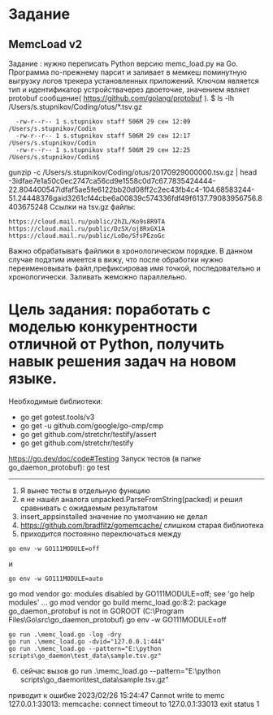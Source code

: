 # Задание
## MemcLoad v2

Задание
: нужно переписать Python версию memc_load.py на Go. Программа по-прежнему парсит и заливает в мемкеш поминутную выгрузку логов трекера установленных приложений. Ключом является тип и идентификатор устройствачерез двоеточие, значением являет protobuf сообщение(
https://github.com/golang/protobuf
).
$ ls -lh /Users/s.stupnikov/Coding/otus/*.tsv.gz
```
  -rw-r--r-- 1 s.stupnikov staff 506M 29 сен 12:09 /Users/s.stupnikov/Codin
  -rw-r--r-- 1 s.stupnikov staff 506M 29 сен 12:17 /Users/s.stupnikov/Codin
  -rw-r--r-- 1 s.stupnikov staff 506M 29 сен 12:25 /Users/s.stupnikov/Codin$ 
```
gunzip -c /Users/s.stupnikov/Coding/otus/20170929000000.tsv.gz | head -3idfae7e1a50c0ec2747ca56cd9e1558c0d7c67.7835424444-22.804400547idfaf5ae5fe6122bb20d08ff2c2ec43fb4c4-104.68583244-51.24448376gaid3261cf44cbe6a00839c574336fdf49f6137.79083956756.8403675248
Ссылки на tsv.gz файлы:
```
https://cloud.mail.ru/public/2hZL/Ko9s8R9TA
https://cloud.mail.ru/public/DzSX/oj8RxGX1A
https://cloud.mail.ru/public/LoDo/SfsPEzoGc
```
Важно обрабатывать файлики в хронологическом порядке. В данном случае подэтим имеется в вижу, что после обработки нужно переименовывать файл,префиксировав имя точкой, последовательно и хронологически. Заливать жеможно параллельно.
# Цель задания: поработать с моделью конкурентности отличной от Python, получить навык решения задач на новом языке.


Необходимые библиотеки:
- go get gotest.tools/v3
- go get -u github.com/google/go-cmp/cmp
- go get github.com/stretchr/testify/assert
- go get github.com/stretchr/testify


https://go.dev/doc/code#Testing
Запуск тестов (в папке go_daemon_protobuf):
go test

----------------------
1) Я вынес тесты в отдельную функцию
2) я не нашёл аналога unpacked.ParseFromString(packed)
и решил сравнивать с ожидаемым результатом
3) insert_appsinstalled значение по умолчанию не делал
4) https://github.com/bradfitz/gomemcache/
слишком старая библиотека
5) приходится постоянно переключаться между 
```
go env -w GO111MODULE=off
```
и 
```
go env -w GO111MODULE=auto
```
go mod vendor
go: modules disabled by GO111MODULE=off; see 'go help modules'
...
 go mod vendor
 go build
memc_load.go:8:2: package go_daemon_protobuf is not in GOROOT (C:\Program Files\Go\src\go_daemon_protobuf)
go env -w GO111MODULE=off
```
go run .\memc_load.go -log -dry
go run .\memc_load.go -dvid="127.0.0.1:444"
go run .\memc_load.go --pattern="E:\python scripts\go_daemon\test_data\sample.tsv.gz"
```
6) сейчас вызов
go run .\memc_load.go --pattern="E:\python scripts\go_daemon\test_data\sample.tsv.gz"

приводит к ошибке
2023/02/26 15:24:47 Cannot write to memc 127.0.0.1:33013: memcache: connect timeout to 127.0.0.1:33013
exit status 1
